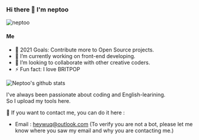 <!--
**neptoo/neptoo** is a ✨ _special_ ✨ repository because its `README.md` (this file) appears on your GitHub profile.

Here are some ideas to get you started:

- 🔭 I’m currently working on ...
- 👯 I’m looking to collaborate on ...
- 🤔 I’m looking for help with ...
- 💬 Ask me about ...
- 😄 Pronouns: ...
- ⚡ Fun fact: ...
-->

### Hi there 👋 I'm neptoo

<img src="https://komarev.com/ghpvc/?username=neptoo&label=Profile%20views&color=0e75b6&style=flat" alt="neptoo" />

#### Me
- 🔭 2021 Goals: Contribute more to Open Source projects.
- 🤔 I’m currently working on front-end developing.
- 👯 I’m looking to collaborate with other creative coders.
- ⚡ Fun fact: I love BRITPOP




![Neptoo's github stats](https://github-readme-stats.vercel.app/api?username=neptoo&show_icons=true&bg_color=30,e96443,904e95&title_color=fff&text_color=fff)



I've always been passionate about coding and English-learining.\
So I upload my tools here.

📧 If you want to contact me, you can do it here :

- Email : heywuq@outlook.com (To verify you are not a bot, please let me know where you saw my email and why you are contacting me.)